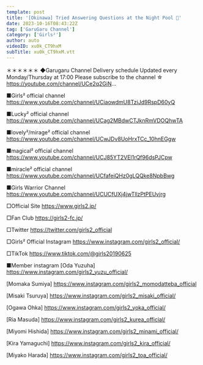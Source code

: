 ```yaml
---
template: post
title: '[Okinawa] Tried Answering Questions at the Night Pool 💖'
date: 2023-10-16T08:43:22Z
tag: ['GaruGaru Channel']
category: ['Girls²']
author: auto 
videoID: xu0k_CT9hxM
subTitle: xu0k_CT9hxM.vtt
---
```

＊＊＊＊＊＊
◆Garugaru Channel
Delivery schedule
Updated every Monday/Thursday at 17:00
Please subscribe to the channel ☆
https://youtube.com/channel/UCe2q2GiN...

■Girls² official channel
https://www.youtube.com/channel/UCiaowdmU8TziJd9RspD60yQ

■Lucky² official channel
https://www.youtube.com/channel/UCag2MBdwCTJknRmVDOQhwTA

■lovely²/mirage² official channel
https://www.youtube.com/channel/UCwJDv8UoHrxTCc_10hnEGgw

■magical² official channel
https://www.youtube.com/channel/UCJ85YT2VEl1rQf96dsPJCpw

■miracle² official channel
https://www.youtube.com/channel/UCfafeiQHz0gLQQke8NpbBwg

■Girls Warrior Channel
https://www.youtube.com/channel/UCUCfUXj4jwTllzPtPEUvjrg

□Official Site
https://www.girls2.jp/

□Fan Club
https://girls2-fc.jp/

□Twitter
https://twitter.com/girls2_official

□Girls² Official Instagram
https://www.instagram.com/girls2_official/

□TikTok
https://www.tiktok.com/@girls20190625

■Member instagram
[Oda Yuzuha]
https://www.instagram.com/girls2_yuzu_official/

[Momaka Sumiya]
https://www.instagram.com/girls2_momodatteba_official

[Misaki Tsuruya]
https://www.instagram.com/girls2_misaki_official/

[Ogawa Ohka]
https://www.instagram.com/girls2_yoka_official/

[Ria Masuda]
https://www.instagram.com/girls2_kurea_official/

[Miyomi Hishida]
https://www.instagram.com/girls2_minami_official/

[Kira Yamaguchi]
https://www.instagram.com/girls2_kira_official/

[Miyako Harada]
https://www.instagram.com/girls2_toa_official/